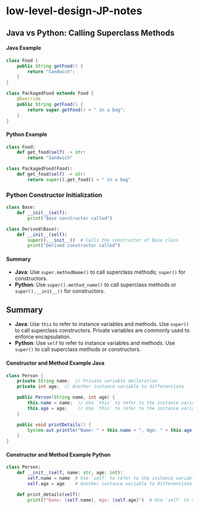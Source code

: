 # low-level-design-JP-notes

## Java vs Python: Calling Superclass Methods

#### Java Example
```java
class Food {
    public String getFood() {
        return "Sandwich";
    }
}

class PackagedFood extends Food {
    @Override
    public String getFood() {
        return super.getFood() + " in a bag";
    }
}
```

#### Python Example
```python
class Food:
    def get_food(self) -> str:
        return "Sandwich"

class PackagedFood(Food):
    def get_food(self) -> str:
        return super().get_food() + " in a bag"
```

### Python Constructor Initialization
```python
class Base:
    def __init__(self):
        print("Base constructor called")

class Derived(Base):
    def __init__(self):
        super().__init__()  # Calls the constructor of Base class
        print("Derived constructor called")
```

#### Summary
- **Java**: Use `super.methodName()` to call superclass methods; `super()` for constructors.
- **Python**: Use `super().method_name()` to call superclass methods or `super().__init__()` for constructors.

## Summary
- **Java**: Use `this` to refer to instance variables and methods. Use `super()` to call superclass constructors. Private variables are commonly used to enforce encapsulation.
- **Python**: Use `self` to refer to instance variables and methods. Use `super()` to call superclass methods or constructors.

#### Constructor and Method Example Java
```java
class Person {
    private String name;  // Private variable declaration
    private int age;  // Another instance variable to differentiate

    public Person(String name, int age) {
        this.name = name;  // Use `this` to refer to the instance variable
        this.age = age;    // Use `this` to refer to the instance variable
    }

    public void printDetails() {
        System.out.println("Name: " + this.name + ", Age: " + this.age);  // Use `this` to refer to instance variables
    }
}

```
#### Constructor and Method Example Python
```python
class Person:
    def __init__(self, name: str, age: int):
        self.name = name  # Use `self` to refer to the instance variable
        self.age = age    # Another instance variable to differentiate

    def print_details(self):
        print(f"Name: {self.name}, Age: {self.age}")  # Use `self` to refer to instance variables
```

